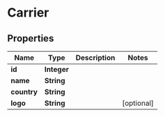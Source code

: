 # Carrier

## Properties
Name | Type | Description | Notes
------------ | ------------- | ------------- | -------------
**id** | **Integer** |  | 
**name** | **String** |  | 
**country** | **String** |  | 
**logo** | **String** |  |  [optional]
